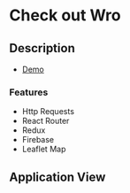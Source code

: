 # Check out Wro

## Description
* [Demo](https://react-check-wro.firebaseapp.com/)

### Features
* Http Requests
* React Router
* Redux
* Firebase
* Leaflet Map

## Application View